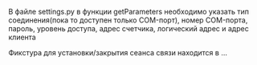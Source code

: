 В файле settings.py в функции getParameters необходимо указать тип соединения(пока то доступен только COM-порт), номер COM-порта, пароль, уровень доступа, адрес счетчика, логический адрес и адрес клиента

Фикстура для установки/закрытия сеанса связи находится в ...